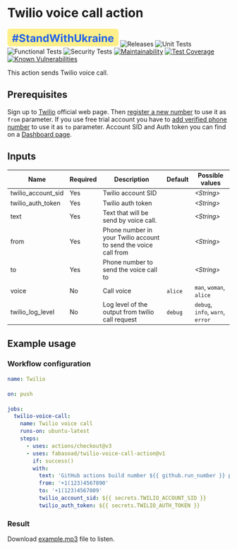 # Twilio voice call action

[![Stand With Ukraine](https://raw.githubusercontent.com/vshymanskyy/StandWithUkraine/main/badges/StandWithUkraine.svg)](https://stand-with-ukraine.pp.ua)
![Releases](https://img.shields.io/github/v/release/fabasoad/twilio-voice-call-action?include_prereleases)
![Unit Tests](https://github.com/fabasoad/twilio-voice-call-action/workflows/Unit%20Tests/badge.svg)
![Functional Tests](https://github.com/fabasoad/twilio-voice-call-action/workflows/Functional%20Tests/badge.svg)
![Security Tests](https://github.com/fabasoad/twilio-voice-call-action/workflows/Security%20Tests/badge.svg)
[![Maintainability](https://api.codeclimate.com/v1/badges/99ae71f3775872bc4338/maintainability)](https://codeclimate.com/github/fabasoad/twilio-voice-call-action/maintainability)
[![Test Coverage](https://api.codeclimate.com/v1/badges/99ae71f3775872bc4338/test_coverage)](https://codeclimate.com/github/fabasoad/twilio-voice-call-action/test_coverage)
[![Known Vulnerabilities](https://snyk.io/test/github/fabasoad/twilio-voice-call-action/badge.svg?targetFile=package.json)](https://snyk.io/test/github/fabasoad/twilio-voice-call-action?targetFile=package.json)

This action sends Twilio voice call.

## Prerequisites

Sign up to [Twilio](https://twilio.com) official web page. Then [register a new
number](https://www.twilio.com/console/voice/numbers) to use it as `from` parameter.
If you use free trial account you have to [add verified phone number](https://support.twilio.com/hc/en-us/articles/223180048-Adding-a-Verified-Phone-Number-or-Caller-ID-with-Twilio)
to use it as `to` parameter. Account SID and Auth token you can find on a [Dashboard
page](https://www.twilio.com/console).

## Inputs

| Name               | Required | Description                                                     | Default | Possible values                  |
|--------------------|----------|-----------------------------------------------------------------|---------|----------------------------------|
| twilio_account_sid | Yes      | Twilio account SID                                              |         | _&lt;String&gt;_                 |
| twilio_auth_token  | Yes      | Twilio auth token                                               |         | _&lt;String&gt;_                 |
| text               | Yes      | Text that will be send by voice call.                           |         | _&lt;String&gt;_                 |
| from               | Yes      | Phone number in your Twilio account to send the voice call from |         | _&lt;String&gt;_                 |
| to                 | Yes      | Phone number to send the voice call to                          |         | _&lt;String&gt;_                 |
| voice              | No       | Call voice                                                      | `alice` | `man`, `woman`, `alice`          |
| twilio_log_level   | No       | Log level of the output from twilio call request                | `debug` | `debug`, `info`, `warn`, `error` |

## Example usage

### Workflow configuration

```yaml
name: Twilio

on: push

jobs:
  twilio-voice-call:
    name: Twilio voice call
    runs-on: ubuntu-latest
    steps:
      - uses: actions/checkout@v3
      - uses: fabasoad/twilio-voice-call-action@v1
        if: success()
        with:
          text: 'GitHub actions build number ${{ github.run_number }} passed successfully.'
          from: '+1(123)4567890'
          to: '+1(123)4567809'
          twilio_account_sid: ${{ secrets.TWILIO_ACCOUNT_SID }}
          twilio_auth_token: ${{ secrets.TWILIO_AUTH_TOKEN }}
```

### Result

Download [example.mp3](https://raw.githubusercontent.com/fabasoad/twilio-voice-call-action/main/example.mp3)
file to listen.
